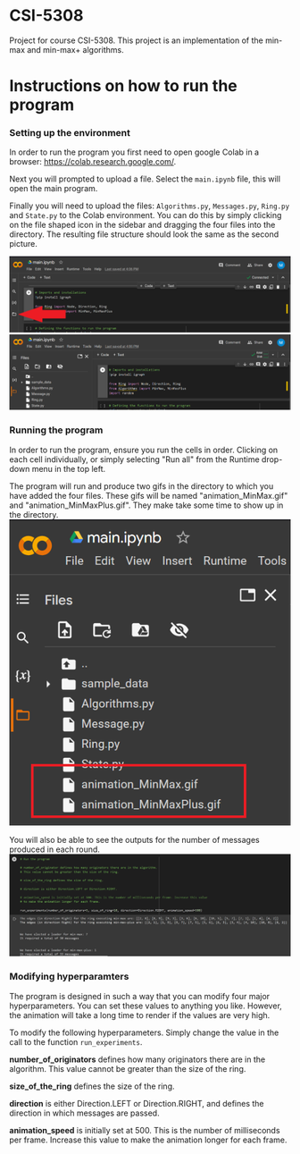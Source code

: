# CSI-5308
Project for course CSI-5308. This project is an implementation of the min-max and min-max+ algorithms.

# Instructions on how to run the program
### Setting up the environment
In order to run the program you first need to open google Colab in a browser: https://colab.research.google.com/.

Next you will prompted to upload a file. Select the `main.ipynb` file, this will open the main program.

Finally you will need to upload the files: `Algorithms.py`, `Messages.py`, `Ring.py` and `State.py` to the Colab environment.
You can do this by simply clicking on the file shaped icon in the sidebar and dragging the four files into the directory.
The resulting file structure should look the same as the second picture.

![img.png](img.png)
![img_1.png](img_1.png)

### Running the program
In order to run the program, ensure you run the cells in order. Clicking on each cell individually, or simply
selecting "Run all" from the Runtime drop-down menu in the top left.

The program will run and produce two gifs in the directory to which you have added the four files. These gifs will
be named "animation_MinMax.gif" and "animation_MinMaxPlus.gif". They make take some time to show up in the
directory.
![img_2.png](img_2.png)

You will also be able to see the outputs for the number of messages produced in each round.
![img_3.png](img_3.png)

### Modifying hyperparamters
The program is designed in such a way that you can modify four major hyperparameters. You can set these values to 
anything you like. However, the animation will take a long time to render if the values are very high.

To modify the following hyperparameters. Simply change the value in the call to the function `run_experiments`.

**number_of_originators** defines how many originators there are in the algorithm. This value cannot be greater than 
the size of the ring.

**size_of_the_ring** defines the size of the ring.

**direction** is either Direction.LEFT or Direction.RIGHT, and defines the direction in which messages are passed.

**animation_speed** is initially set at 500. This is the number of milliseconds per frame. Increase this value
to make the animation longer for each frame.
